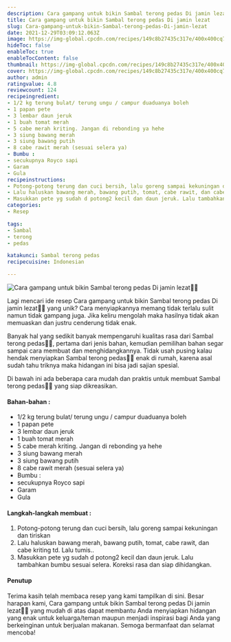 ```yaml
---
description: Cara gampang untuk bikin Sambal terong pedas Di jamin lezat"
title: Cara gampang untuk bikin Sambal terong pedas Di jamin lezat
slug: Cara-gampang-untuk-bikin-Sambal-terong-pedas-Di-jamin-lezat
date: 2021-12-29T03:09:12.063Z
image: https://img-global.cpcdn.com/recipes/149c8b27435c317e/400x400cq70/photo.jpg
hideToc: false
enableToc: true
enableTocContent: false
thumbnail: https://img-global.cpcdn.com/recipes/149c8b27435c317e/400x400cq70/photo.jpg
cover: https://img-global.cpcdn.com/recipes/149c8b27435c317e/400x400cq70/photo.jpg
author: admin
ratingvalue: 4.8
reviewcount: 124
recipeingredient:
- 1/2 kg terung bulat/ terung ungu / campur duaduanya boleh
- 1 papan pete
- 3 lembar daun jeruk
- 1 buah tomat merah
- 5 cabe merah kriting. Jangan di rebonding ya hehe
- 3 siung bawang merah
- 3 siung bawang putih
- 8 cabe rawit merah (sesuai selera ya)
- Bumbu :
- secukupnya Royco sapi
- Garam
- Gula
recipeinstructions:
- Potong-potong terung dan cuci bersih, lalu goreng sampai kekuningan dan tiriskan
- Lalu haluskan bawang merah, bawang putih, tomat, cabe rawit, dan cabe kriting td. Lalu tumis..
- Masukkan pete yg sudah d potong2 kecil dan daun jeruk. Lalu tambahkan bumbu sesuai selera. Koreksi rasa dan siap dihidangkan.
categories:
- Resep

tags:
- Sambal
- terong
- pedas

katakunci: Sambal terong pedas
recipecuisine: Indonesian

---
```


![Cara gampang untuk bikin Sambal terong pedas Di jamin lezat👩‍🍳](https://img-global.cpcdn.com/recipes/149c8b27435c317e/400x400cq70/photo.jpg)

Lagi mencari ide resep Cara gampang untuk bikin Sambal terong pedas Di jamin lezat👩‍🍳 yang unik? Cara menyiapkannya memang tidak terlalu sulit namun tidak gampang juga. Jika keliru mengolah maka hasilnya tidak akan memuaskan dan justru cenderung tidak enak.

Banyak hal yang sedikit banyak mempengaruhi kualitas rasa dari Sambal terong pedas👩‍🍳, pertama dari jenis bahan, kemudian pemilihan bahan segar sampai cara membuat dan menghidangkannya. Tidak usah pusing kalau hendak menyiapkan Sambal terong pedas👩‍🍳 enak di rumah, karena asal sudah tahu triknya maka hidangan ini bisa jadi sajian spesial.

Di bawah ini ada beberapa cara mudah dan praktis untuk membuat Sambal terong pedas👩‍🍳 yang siap dikreasikan.

<!--inarticleads1-->

#### Bahan-bahan :

- 1/2 kg terung bulat/ terung ungu / campur duaduanya boleh
- 1 papan pete
- 3 lembar daun jeruk
- 1 buah tomat merah
- 5 cabe merah kriting. Jangan di rebonding ya hehe
- 3 siung bawang merah
- 3 siung bawang putih
- 8 cabe rawit merah (sesuai selera ya)
- Bumbu :
- secukupnya Royco sapi
- Garam
- Gula

<!--inarticleads2-->

#### Langkah-langkah membuat :

1. Potong-potong terung dan cuci bersih, lalu goreng sampai kekuningan dan tiriskan
1. Lalu haluskan bawang merah, bawang putih, tomat, cabe rawit, dan cabe kriting td. Lalu tumis..
1. Masukkan pete yg sudah d potong2 kecil dan daun jeruk. Lalu tambahkan bumbu sesuai selera. Koreksi rasa dan siap dihidangkan.

#### Penutup

Terima kasih telah membaca resep yang kami tampilkan di sini. Besar harapan kami, Cara gampang untuk bikin Sambal terong pedas Di jamin lezat👩‍🍳 yang mudah di atas dapat membantu Anda menyiapkan hidangan yang enak untuk keluarga/teman maupun menjadi inspirasi bagi Anda yang berkeinginan untuk berjualan makanan. Semoga bermanfaat dan selamat mencoba!